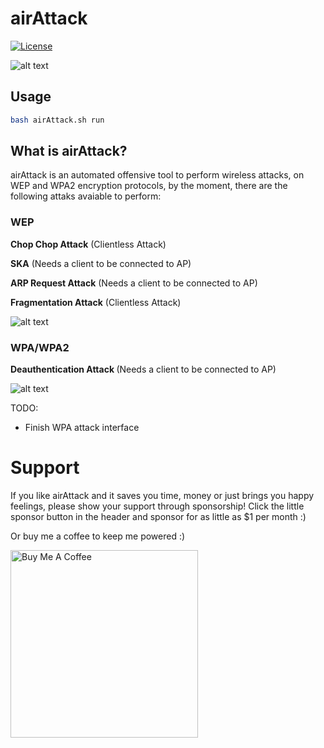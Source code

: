 
<h1> airAttack </h1>

[![License](https://img.shields.io/badge/license-GPL3-_red.svg)](https://www.gnu.org/licenses/gpl-3.0.en.html)

![alt text](https://github.com/C4yyyy/airAttack/blob/main/images/AIR-ATTACK-Header.jpg)

<h2>Usage </h1>

````bash
bash airAttack.sh run
````

<h2> What is airAttack? </h2>

<p> airAttack is an automated offensive tool to perform wireless attacks, on WEP and WPA2 encryption protocols, by the moment, there are the following attaks avaiable to perform:

<h3> WEP </h3>

<p><b>Chop Chop Attack</b> (Clientless Attack)</p>
<p><b>SKA</b> (Needs a client to be connected to AP)</p>
<p><b>ARP Request Attack</b> (Needs a client to be connected to AP)</p>
<p><b>Fragmentation Attack</b> (Clientless Attack)</p>

![alt text](https://github.com/C4yyyy/airAttack/blob/main/images/attacks.png)

<h3> WPA/WPA2</h3>

<p><b>Deauthentication Attack </b> (Needs a client to be connected to AP)</p>

![alt text](https://github.com/C4yyyy/airAttack/blob/main/images/attackWPA.png)

TODO:

 - Finish WPA attack interface

<h1>Support</h1>

If you like airAttack and it saves you time, money or just brings you happy feelings, please show your support through sponsorship! Click the little sponsor button in the header and sponsor for as little as $1 per month :)

Or buy me a coffee to keep me powered :)

<a href="https://www.buymeacoffee.com/e1abrador" target="_blank"><img src="https://cdn.buymeacoffee.com/buttons/default-black.png" alt="Buy Me A Coffee" width=300px> </a>
